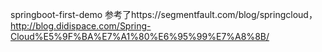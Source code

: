 springboot-first-demo 参考了https://segmentfault.com/blog/springcloud，http://blog.didispace.com/Spring-Cloud%E5%9F%BA%E7%A1%80%E6%95%99%E7%A8%8B/
